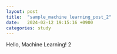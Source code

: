 ```yaml
---
layout: post
title:  "sample_machine learning_post_2"
date:   2024-02-12 19:15:16 +0900
categories: study
---
```


Hello, Machine Learning! 2 